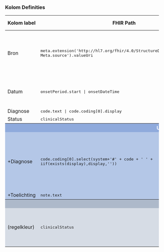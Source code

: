 ### Kolom Definities
<table class="grid">
<thead>
<th>Kolom label</th>
<th width="25%">FHIR Path</th>
<th>FHIR Type</th>
<th>Zib element</th>
<th>Toelichting of regels</th>
</thead>
<tbody>
<tr>
<td>Bron</td>
<td><samp>meta.extension('http://hl7.org/fhir/4.0/StructureDefinition/extension-Meta.source').valueUri</samp></td>
<td><code>string</code></td>
<td>nvt</td>
<td>Lookup adhv uri (AGB-Z of OID) <code>&lt;adressering-base&gt;/Organization?identifier=&lt;.meta.tag.code&gt;</code> en gebruik dan <code>Organization.name</code></td>
</tr>
<tr>
<td>Datum</td>
<td><samp>onsetPeriod.start | onsetDateTime</samp></td>
<td><code>Period</code> of <code>dateTime</code></td>
<td>ProbleemBeginDatum</td>
<td>Laat één datum zien als de <code>.onsetDateTime</code> en <code>.onsetPeriod</code> hetzelfde zijn</td>
</tr>
<tr>
<td>Diagnose</td>
<td><samp>code.text | code.coding[0].display</samp></td>
<td><code>string</code></td>
<td>ProbleemNaam</td>
<td></td>
</tr>
<tr>
<td>Status</td>
<td><samp>clinicalStatus</samp></td>
<td><code>code</code></td>
<td>ProbleemStatus</td>
<td></td>
</tr>
<tr style="background-color:#8faadc; color:white"><th colspan="5">UITKLAPVELD</th></tr>
<tr style="background-color:#b4c7e7">
<td>+Diagnose</td>
<td><samp>code.coding[0].select(system+'#' + code + ' ' + iif(exists(display),display,''))</samp></td>
<td><code>string</code></td>
<td>ProbleemNaam</td>
<td>Meerdere codes mogelijk.<br/>Ignore NullFlavor.<br/>Lookup system label middels <code>&lt;terminologie-base&gt;/CodeSystem?url=&lt;.system&gt;</code> en gebruik dan <code>CodeSystem.title</code></td>
</tr>
<tr style="background-color:#b4c7e7">
<td>+Toelichting</td>
<td><samp>note.text</samp></td>
<td><code>string</code></td>
<td>Toelichting</td>
<td></td>
</tr>
<tr style="background-color:#adb9ca; color:white"><th colspan="5">MARKERING</th></tr>
<tr style="background-color:#d6dce5">
<td>(regelkleur)</td>
<td><samp>clinicalStatus</samp></td>
<td><code>code</code></td>
<td>ProbleemStatus</td>
<td>Actueel (active) = groene rijen, dikgedrukt<br/>Niet actueel (inactive) = grijze rijen</td>
</tr>
</tbody>
</table>